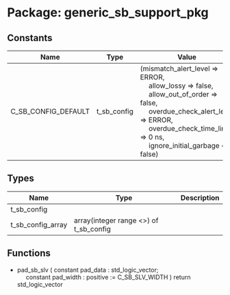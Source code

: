 # Package: generic_sb_support_pkg

## Constants

| Name                | Type        | Value                                                                                                                                                                                                                                                                                                                                                                                                                                                                                                                                                                                                                                                             | Description |
| ------------------- | ----------- | ----------------------------------------------------------------------------------------------------------------------------------------------------------------------------------------------------------------------------------------------------------------------------------------------------------------------------------------------------------------------------------------------------------------------------------------------------------------------------------------------------------------------------------------------------------------------------------------------------------------------------------------------------------------- | ----------- |
| C_SB_CONFIG_DEFAULT | t_sb_config |  (mismatch_alert_level      => ERROR,<br><span style="padding-left:20px">                                                  allow_lossy               => false,<br><span style="padding-left:20px">                                                  allow_out_of_order        => false,<br><span style="padding-left:20px">                                                  overdue_check_alert_level => ERROR,<br><span style="padding-left:20px">                                                  overdue_check_time_limit  => 0 ns,<br><span style="padding-left:20px">                                                  ignore_initial_garbage    => false) |             |
## Types

| Name              | Type                                    | Description |
| ----------------- | --------------------------------------- | ----------- |
| t_sb_config       |                                         |             |
| t_sb_config_array | array(integer range <>) of t_sb_config  |             |
## Functions
- pad_sb_slv <font id="function_arguments">( constant pad_data   : std_logic_vector;<br><span style="padding-left:20px"> constant pad_width  : positive := C_SB_SLV_WIDTH ) </font> <font id="function_return">return std_logic_vector </font>
